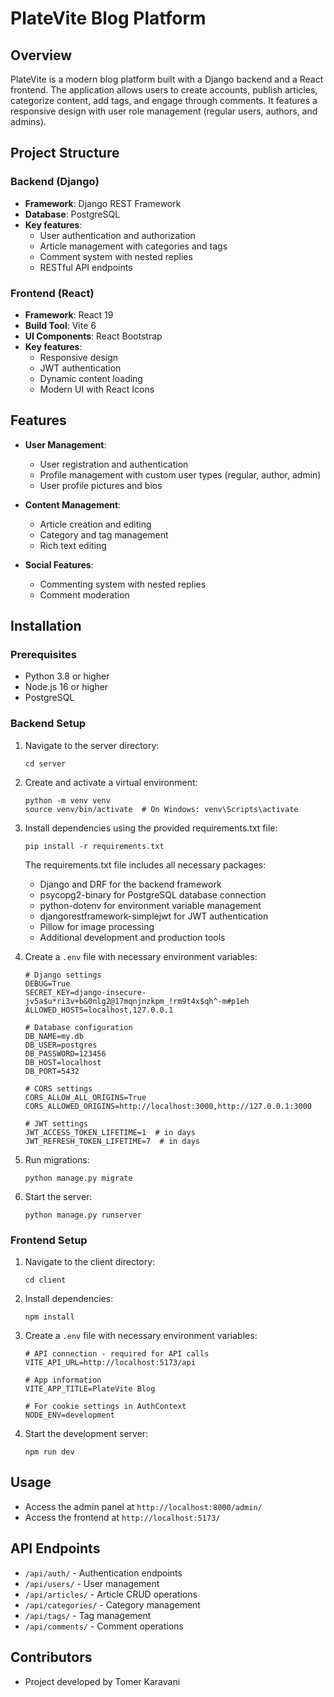 # PlateVite Blog Platform

## Overview

PlateVite is a modern blog platform built with a Django backend and a React frontend. The application allows users to create accounts, publish articles, categorize content, add tags, and engage through comments. It features a responsive design with user role management (regular users, authors, and admins).

## Project Structure

### Backend (Django)

- **Framework**: Django REST Framework
- **Database**: PostgreSQL
- **Key features**:
  - User authentication and authorization
  - Article management with categories and tags
  - Comment system with nested replies
  - RESTful API endpoints

### Frontend (React)

- **Framework**: React 19
- **Build Tool**: Vite 6
- **UI Components**: React Bootstrap
- **Key features**:
  - Responsive design
  - JWT authentication
  - Dynamic content loading
  - Modern UI with React Icons

## Features

- **User Management**:

  - User registration and authentication
  - Profile management with custom user types (regular, author, admin)
  - User profile pictures and bios

- **Content Management**:

  - Article creation and editing
  - Category and tag management
  - Rich text editing

- **Social Features**:
  - Commenting system with nested replies
  - Comment moderation

## Installation

### Prerequisites

- Python 3.8 or higher
- Node.js 16 or higher
- PostgreSQL

### Backend Setup

1. Navigate to the server directory:

   ```
   cd server
   ```

2. Create and activate a virtual environment:

   ```
   python -m venv venv
   source venv/bin/activate  # On Windows: venv\Scripts\activate
   ```

3. Install dependencies using the provided requirements.txt file:

   ```
   pip install -r requirements.txt
   ```

   The requirements.txt file includes all necessary packages:

   - Django and DRF for the backend framework
   - psycopg2-binary for PostgreSQL database connection
   - python-dotenv for environment variable management
   - djangorestframework-simplejwt for JWT authentication
   - Pillow for image processing
   - Additional development and production tools

4. Create a `.env` file with necessary environment variables:

   ```
   # Django settings
   DEBUG=True
   SECRET_KEY=django-insecure-jv5a$u*ri3v+b&0nlg2@17mqnjnzkpm_!rm9t4x$qh^-m#p1eh
   ALLOWED_HOSTS=localhost,127.0.0.1

   # Database configuration
   DB_NAME=my.db
   DB_USER=postgres
   DB_PASSWORD=123456
   DB_HOST=localhost
   DB_PORT=5432

   # CORS settings
   CORS_ALLOW_ALL_ORIGINS=True
   CORS_ALLOWED_ORIGINS=http://localhost:3000,http://127.0.0.1:3000

   # JWT settings
   JWT_ACCESS_TOKEN_LIFETIME=1  # in days
   JWT_REFRESH_TOKEN_LIFETIME=7  # in days
   ```

5. Run migrations:

   ```
   python manage.py migrate
   ```

6. Start the server:
   ```
   python manage.py runserver
   ```

### Frontend Setup

1. Navigate to the client directory:

   ```
   cd client
   ```

2. Install dependencies:

   ```
   npm install
   ```

3. Create a `.env` file with necessary environment variables:

   ```
   # API connection - required for API calls
   VITE_API_URL=http://localhost:5173/api

   # App information
   VITE_APP_TITLE=PlateVite Blog

   # For cookie settings in AuthContext
   NODE_ENV=development
   ```

4. Start the development server:
   ```
   npm run dev
   ```

## Usage

- Access the admin panel at `http://localhost:8000/admin/`
- Access the frontend at `http://localhost:5173/`

## API Endpoints

- `/api/auth/` - Authentication endpoints
- `/api/users/` - User management
- `/api/articles/` - Article CRUD operations
- `/api/categories/` - Category management
- `/api/tags/` - Tag management
- `/api/comments/` - Comment operations

## Contributors

- Project developed by Tomer Karavani
